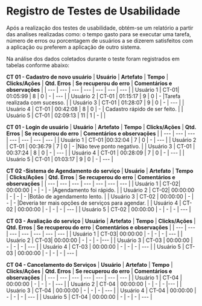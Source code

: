 
 # Registro de Testes de Usabilidade

Após a realização dos testes de usabilidade, obtém-se um relatório a partir das analises realizadas como: o tempo gasto para se executar uma tarefa, número de erros ou porcentagem de usuários a se dizerem satisfeitos com a aplicação ou preferem a aplicação de outro sistema.

Na análise dos dados coletados durante o teste foram registrados em tabelas conforme abaixo:

**CT 01 - Cadastro de novo usuário**
| **Usuário** 	| **Artefato** 	| **Tempo** | **Clicks/Ações** | **Qtd. Erros** | **Se recuperou do erro** | **Comentários e observações** |
| --- 	| --- 	| --- | ---  | --- | --- | --- |
| Usuário 1	| CT-01| 01:05:99 | 8 | 0 | - | --- |
| Usuário 2 | CT-01 | 01:15:17  | 9 | 0 | -  |Tarefa realizada com sucesso.  |
| Usuário 3	| CT-01	| 01:28:07  | 9  | 0 |  - | --- |
| Usuário 4	| CT-01	| 00:42:08 | 8 | 0  |  -  | Cadastro rápido de ser feito. |
| Usuário 5	| CT-01 | 02:09:13 | 11 | 1 | - | |

**CT 01 - Login de usuário**
| **Usuário** 	| **Artefato** 	| **Tempo** | **Clicks/Ações** | **Qtd. Erros** | **Se recuperou do erro** | **Comentários e observações** |
| --- 	| --- 	| --- | ---  | --- | --- | --- |
| Usuário 1	| CT-01 |00:32:04 | 7 | 0 | - | --- |
| Usuário 2 | CT-01 | 00:36:79  | 7  | 0 | -  |Não teve ponto negativo.  |
| Usuário 3	| CT-01	| 00:37:24  | 8 | 0 |  - | --- |
| Usuário 4	| CT-01	| 00:28:09  | 7 | 0  |  -  | --- |
| Usuário 5	| CT-01 | 01:03:17 | 9 | 0 |  - | --- |

**CT 02 -Sistema de Agendamento do serviço**
| **Usuário** 	| **Artefato** 	| **Tempo** | **Clicks/Ações** | **Qtd. Erros** | **Se recuperou do erro** | **Comentários e observações** |
| --- 	| --- 	| --- | ---  | --- | --- | --- |
| Usuário 1	| CT-02| 00:00:00 | - | - | - |Agendamento foi rápido.  |
| Usuário 2 | CT-02| 00:00:00  | -  | - | -  |Botão de agendamento lento. |
| Usuário 3	| CT-02	| 00:00:00  | -  | - |  - |Deveria ter mais opções de serviços para agendar.  |
| Usuário 4	| CT-02	| 00:00:00  | - | -  |  -  | --- |
| Usuário 5	| CT-02 | 00:00:00 | -  | - |  - | --- |

**CT 03 - Avaliação do serviço**
| **Usuário**  | **Artefato** 	| **Tempo** | **Clicks/Ações** | **Qtd. Erros** | **Se recuperou do erro** | **Comentários e observações** |
| --- 	| --- 	| --- | ---  | --- | --- | --- |
| Usuário 1	| CT-03| 00:00:00 | - | - | - | --- |
| Usuário 2 | CT-03| 00:00:00  | -  | - | -  |--- |
| Usuário 3	| CT-03	| 00:00:00  | -  | - |  - | --- |
| Usuário 4	| CT-03	| 00:00:00  | - | -  |  -  | --- |
| Usuário 5	| CT-03 | 00:00:00 | -  | - |  - | --- |

**CT 04 - Cancelamento do Serviços**
| **Usuário** 	| **Artefato** 	| **Tempo** | **Clicks/Ações** | **Qtd. Erros** | **Se recuperou do erro** | **Comentários e observações** |
| --- 	| --- 	| --- | ---  | --- | --- | --- |
| Usuário 1	| CT-04 | 00:00:00 | - | - | - | --- |
| Usuário 2 | CT-04 | 00:00:00  | -  | - | -  |--- |
| Usuário 3	| CT-04	| 00:00:00  | -  | - |  - | --- |
| Usuário 4	| CT-04	| 00:00:00  | - | -  |  -  | --- |
| Usuário 5	| CT-04 | 00:00:00 | -  | - |  - | --- |
